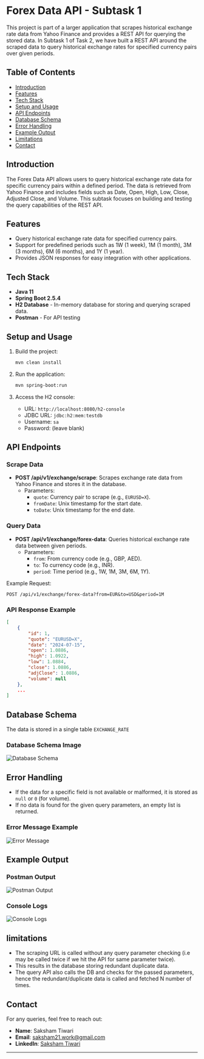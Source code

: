 
# Forex Data API - Subtask 1

This project is part of a larger application that scrapes historical exchange rate data from Yahoo Finance and provides a REST API for querying the stored data. In Subtask 1 of Task 2, we have built a REST API around the scraped data to query historical exchange rates for specified currency pairs over given periods.

## Table of Contents
- [Introduction](#introduction)
- [Features](#features)
- [Tech Stack](#tech-stack)
- [Setup and Usage](#setup-and-usage)
- [API Endpoints](#api-endpoints)
- [Database Schema](#database-schema)
- [Error Handling](#error-handling)
- [Example Output](#example-output)
- [Limitations](#limitations)
- [Contact](#contact)

## Introduction

The Forex Data API allows users to query historical exchange rate data for specific currency pairs within a defined period. The data is retrieved from Yahoo Finance and includes fields such as Date, Open, High, Low, Close, Adjusted Close, and Volume. This subtask focuses on building and testing the query capabilities of the REST API.

## Features

- Query historical exchange rate data for specified currency pairs.
- Support for predefined periods such as 1W (1 week), 1M (1 month), 3M (3 months), 6M (6 months), and 1Y (1 year).
- Provides JSON responses for easy integration with other applications.

## Tech Stack

- **Java 11**
- **Spring Boot 2.5.4**
- **H2 Database** - In-memory database for storing and querying scraped data.
- **Postman** - For API testing

## Setup and Usage
1. Build the project:
    ```bash
    mvn clean install
    ```

2. Run the application:
    ```bash
    mvn spring-boot:run
    ```

3. Access the H2 console:
    - URL: `http://localhost:8080/h2-console`
    - JDBC URL: `jdbc:h2:mem:testdb`
    - Username: `sa`
    - Password: (leave blank)

## API Endpoints

### Scrape Data
- **POST /api/v1/exchange/scrape**: Scrapes exchange rate data from Yahoo Finance and stores it in the database.
    - Parameters:
        - `quote`: Currency pair to scrape (e.g., `EURUSD=X`).
        - `fromDate`: Unix timestamp for the start date.
        - `toDate`: Unix timestamp for the end date.

### Query Data
- **POST /api/v1/exchange/forex-data**: Queries historical exchange rate data between given periods.
    - Parameters:
        - `from`: From currency code (e.g., GBP, AED).
        - `to`: To currency code (e.g., INR).
        - `period`: Time period (e.g., 1W, 1M, 3M, 6M, 1Y).

Example Request:
```
POST /api/v1/exchange/forex-data?from=EUR&to=USD&period=1M
```

### API Response Example
```json
[
    {
        "id": 1,
        "quote": "EURUSD=X",
        "date": "2024-07-15",
        "open": 1.0886,
        "high": 1.0922,
        "low": 1.0884,
        "close": 1.0886,
        "adjClose": 1.0886,
        "volume": null
    },
    ...
]
```

## Database Schema

The data is stored in a single table `EXCHANGE_RATE`

### Database Schema Image
![Database Schema](./subtask_1/img/DB.png)

## Error Handling

- If the data for a specific field is not available or malformed, it is stored as `null` or `0` (for volume).
- If no data is found for the given query parameters, an empty list is returned.

### Error Message Example
![Error Message](../img/error_message.png)

## Example Output

### Postman Output
![Postman Output](../img/postman_output.png)

### Console Logs
![Console Logs](../img/console_logs.png)

## limitations

- The scraping URL is called without any query parameter checking (i.e may be called twice if we hit the API for same parameter twice).
- This results in the database storing redundant duplicate data.
- The query API also calls the DB and checks for the passed parameters, hence the redundant/duplicate data is called and fetched N number of times.

## Contact

For any queries, feel free to reach out:

- **Name**: Saksham Tiwari
- **Email**: saksham21.work@gmail.com
- **LinkedIn**: [Saksham Tiwari](https://www.linkedin.com/in/saksham-tiwari/)

---
